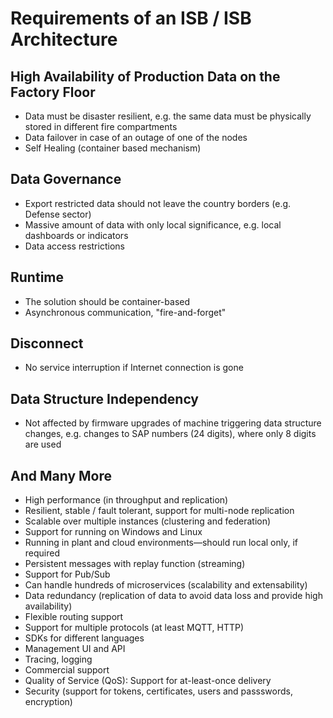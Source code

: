 
# Requirements of an ISB / ISB Architecture

## High Availability of Production Data on the Factory Floor

- Data must be disaster resilient, e.g. the same data must be physically stored in different fire compartments
- Data failover in case of an outage of one of the nodes
- Self Healing (container based mechanism)

## Data Governance

- Export restricted data should not leave the country borders (e.g. Defense sector)
- Massive amount of data with only local significance, e.g. local dashboards or indicators
- Data access restrictions

## Runtime

- The solution should be container-based
- Asynchronous communication, "fire-and-forget"

## Disconnect

- No service interruption if Internet connection is gone

## Data Structure Independency

- Not affected by firmware upgrades of machine triggering data structure changes, e.g. changes to SAP numbers (24 digits), where only 8 digits are used

## And Many More

- High performance (in throughput and replication)
- Resilient, stable / fault tolerant, support for multi-node replication
- Scalable over multiple instances (clustering and federation)
- Support for running on Windows and Linux
- Running in plant and cloud environments—should run local only, if required
- Persistent messages with replay function (streaming)
- Support for Pub/Sub
- Can handle hundreds of microservices (scalability and extensability)
- Data redundancy (replication of data to avoid data loss and provide high availability)
- Flexible routing support
- Support for multiple protocols (at least MQTT, HTTP)
- SDKs for different languages
- Management UI and API
- Tracing, logging
- Commercial support
- Quality of Service (QoS): Support for at-least-once delivery
- Security (support for tokens, certificates, users and passswords, encryption)
